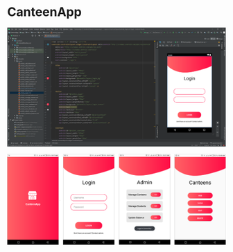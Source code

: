 # CanteenApp

![alt text](https://raw.githubusercontent.com/abbasZah/CanteenApp/master/Screenshots/android.png?token=AL6YVGN7SHVLRKEVCEHD6L267VYZW)

![alt text](https://raw.githubusercontent.com/abbasZah/CanteenApp/master/Screenshots/screenshots.png?token=AL6YVGM3KOVCZ44QVAWCFW267VYZY)
